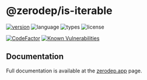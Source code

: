 # @zerodep/is-iterable

[![version](https://img.shields.io/npm/v/@zerodep/is-iterable?style=flat-square&color=blue)](https://www.npmjs.com/package/@zerodep/is-iterable)
![language](https://img.shields.io/badge/typescript-100%25-blue?style=flat-square)
![types](https://img.shields.io/badge/types-included-blue?style=flat-square)
![license](https://img.shields.io/github/license/cdepage/zerodep?color=blue&style=flat-square)

[![CodeFactor](https://www.codefactor.io/repository/github/cdepage/zerodep/badge)](https://www.codefactor.io/repository/github/cdepage/zerodep)
[![Known Vulnerabilities](https://snyk.io/test/github/cdepage/zerodep/badge.svg)](https://snyk.io/test/github/cdepage/zerodep)

## Documentation

Full documentation is available at the [zerodep.app](http://zerodep.app/#/is/iterable) page.
